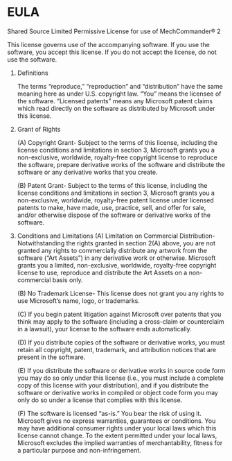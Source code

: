 # EULA

Shared Source Limited Permissive License for use of MechCommander® 2

This license governs use of the accompanying software. If you use the software, you accept this license. If you do not accept the license, do not use the software.

1. Definitions

    The terms “reproduce,” “reproduction” and “distribution” have the same meaning here as under U.S. copyright law.
    “You” means the licensee of the software.
    “Licensed patents” means any Microsoft patent claims which read directly on the software as distributed by Microsoft under this license.  

2. Grant of Rights

    (A) Copyright Grant- Subject to the terms of this license, including the license conditions and limitations in section 3, Microsoft grants you a non-exclusive, worldwide, royalty-free copyright license to reproduce the software, prepare derivative works of the software and distribute the software or any derivative works that you create.

    (B) Patent Grant- Subject to the terms of this license, including the license conditions and limitations in section 3, Microsoft grants you a non-exclusive, worldwide, royalty-free patent license under licensed patents to make, have made, use, practice, sell, and offer for sale, and/or otherwise dispose of the software or derivative works of the software.

3. Conditions and Limitations
    (A) Limitation on Commercial Distribution- Notwithstanding the rights granted in section 2(A) above, you are not granted any rights to commercially distribute any artwork from the software (“Art Assets”) in any derivative work or otherwise.  Microsoft grants you a limited, non-exclusive, worldwide, royalty-free copyright license to use, reproduce and distribute the Art Assets on a non-commercial basis only.

    (B) No Trademark License- This license does not grant you any rights to use Microsoft’s name, logo, or trademarks.

    (C) If you begin patent litigation against Microsoft over patents that you think may apply to the software (including a cross-claim or counterclaim in a lawsuit), your license to the software ends automatically.

    (D) If you distribute copies of the software or derivative works, you must retain all copyright, patent, trademark, and attribution notices that are present in the software. 

    (E) If you distribute the software or derivative works in source code form you may do so only under this license (i.e., you must include a complete copy of this license with your distribution), and if you distribute the software or derivative works in compiled or object code form you may only do so under a license that complies with this license.

    (F) The software is licensed “as-is.” You bear the risk of using it. Microsoft gives no express warranties, guarantees or conditions. You may have additional consumer rights under your local laws which this license cannot change. To the extent permitted under your local laws, Microsoft excludes the implied warranties of merchantability, fitness for a particular purpose and non-infringement.
